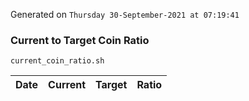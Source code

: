 Generated on `Thursday 30-September-2021 at 07:19:41`

### Current to Target Coin Ratio
`current_coin_ratio.sh`

Date|Current|Target|Ratio
---|---|---|---
